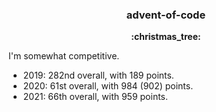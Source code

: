 <h3 align="center">advent-of-code</h3>

<p align="center">
  <b>:christmas_tree:</b>
</p>

I'm somewhat competitive.

- 2019: 282nd overall, with 189 points.
- 2020: 61st overall, with 984 (902) points.
- 2021: 66th overall, with 959 points.
